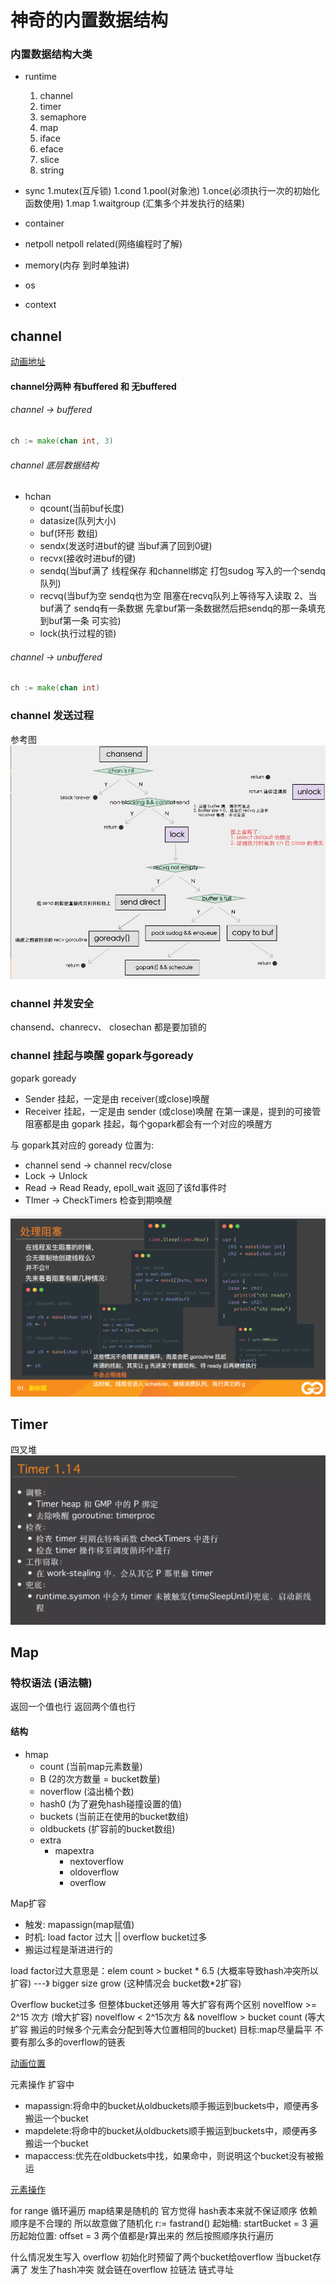 # 神奇的内置数据结构

### 内置数据结构大类

* runtime
    1. channel
    1. timer
    1. semaphore
    1. map
    1. iface
    1. eface
    1. slice
    1. string
* sync
    1.mutex(互斥锁)
    1.cond 
    1.pool(对象池)
    1.once(必须执行一次的初始化函数使用)
    1.map
    1.waitgroup (汇集多个并发执行的结果)

* container

* netpoll
netpoll related(网络编程时了解)
  
* memory(内存 到时单独讲)

* os
  
* context


## channel
[动画地址](https://www.figma.com/proto/vfhlrTqsKicCO5ZbQZXgD4/runtime-structs?page-id=24%3A0&node-id=25%3A2&viewport=220%2C260%2C0.04483279958367348&scaling=contain)
#### channel分两种 有buffered 和 无buffered

###### channel -> buffered
```go
ch := make(chan int, 3)
```

###### channel 底层数据结构
- hchan
  - qcount(当前buf长度)
  - datasize(队列大小)
  - buf(环形 数组)
  - sendx(发送时进buf的键 当buf满了回到0键)
  - recvx(接收时进buf的键)
  - sendq(当buf满了 线程保存 和channel绑定 打包sudog 写入的一个sendq队列)
  - recvq(当buf为空 sendq也为空 阻塞在recvq队列上等待写入读取 2、当buf满了 sendq有一条数据 先拿buf第一条数据然后把sendq的那一条填充到buf第一条 可实验)
  - lock(执行过程的锁)

###### channel -> unbuffered
```go
ch := make(chan int)
```

### channel 发送过程
参考图
![](./images/chansend.png)

### channel 并发安全
chansend、chanrecv、 closechan 都是要加锁的

### channel 挂起与唤醒  gopark与goready
gopark          goready
- Sender 挂起，一定是由 receiver(或close)唤醒
- Receiver 挂起，一定是由 sender (或close)唤醒
在第一课是，提到的可接管阻塞都是由 gopark 挂起，每个gopark都会有一个对应的唤醒方
  
与 gopark其对应的 goready 位置为:
- channel send -> channel recv/close
- Lock -> Unlock
- Read -> Read Ready, epoll_wait 返回了该fd事件时
- TImer -> CheckTimers 检查到期唤醒

![](./images/zusai.png)


## Timer
四叉堆
![](./images/timer1.14.png)


## Map

### 特权语法 (语法糖)
返回一个值也行 返回两个值也行

#### 结构
* hmap
    * count (当前map元素数量)
    * B (2的次方数量 = bucket数量)
    * noverflow (溢出桶个数) 
    * hash0  (为了避免hash碰撞设置的值)
    * buckets (当前正在使用的bucket数组)
    * oldbuckets (扩容前的bucket数组)
    * extra
        * mapextra
            * nextoverflow
            * oldoverflow
            * overflow

Map扩容
* 触发: mapassign(map赋值)
* 时机: load factor 过大 || overflow bucket过多
* 搬运过程是渐进进行的

load factor过大意思是：elem count > bucket * 6.5 (大概率导致hash冲突所以扩容)  ---》 bigger size grow  (这种情况会 bucket数*2扩容)

Overflow bucket过多 但整体bucket还够用 等大扩容有两个区别
novelflow >= 2^15 次方  (增大扩容)
novelflow < 2^15次方 && novelflow > bucket count (等大扩容 搬运的时候多个元素会分配到等大位置相同的bucket)
目标:map尽量扁平 不要有那么多的overflow的链表

[动画位置](http://])

元素操作
扩容中
* mapassign:将命中的bucket从oldbuckets顺手搬运到buckets中，顺便再多搬运一个bucket
* mapdelete:将命中的bucket从oldbuckets顺手搬运到buckets中，顺便再多搬运一个bucket
* mapaccess:优先在oldbuckets中找，如果命中，则说明这个bucket没有被搬运


[元素操作](http://])
  

for range 循环遍历 map结果是随机的
官方觉得 hash表本来就不保证顺序 依赖顺序是不合理的 所以故意做了随机化
r:= fastrand()
起始桶: startBucket = 3
遍历起始位置: offset = 3
两个值都是r算出来的
然后按照顺序执行遍历
 

什么情况发生写入 overflow
初始化时预留了两个bucket给overflow
当bucket存满了 发生了hash冲突 就会链在overflow
拉链法 链式寻址





